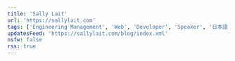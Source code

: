 ```yaml
---
title: 'Sally Lait'
url: 'https://sallylait.com'
tags: ['Engineering Management', 'Web', 'Developer', 'Speaker', '日本語']
updatesFeed: 'https://sallylait.com/blog/index.xml'
nsfw: false
rss: true
---
```


